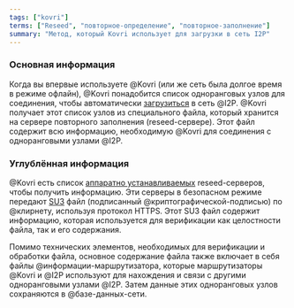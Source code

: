 ```yaml
---
tags: ["kovri"]
terms: ["Reseed", "повторное-определение", "повторное-заполнение"]
summary: "Метод, который Kovri использует для загрузки в сеть I2P"
---
```


### Основная информация

Когда вы впервые используете @Kovri (или же сеть была долгое время в режиме офлайн), @Kovri понадобится список одноранговых узлов для соединения, чтобы автоматически [загрузиться](https://en.wikipedia.org/wiki/Bootstrap) в сеть @I2P. @Kovri получает этот список узлов из специального файла, который хранится на сервере повторного заполнения (reseed-сервере). Этот файл содержит всю информацию, необходимую @Kovri для соединения с одноранговыми узлами @I2P.

### Углублённая информация

@Kovri есть список [аппаратно устанавливаемых](https://en.wikipedia.org/wiki/Hard-coded) reseed-серверов, чтобы получить информацию. Эти серверы в безопасном режиме передают [SU3](https://geti2p.net/spec/updates#su3)  файл (подписанный @криптографической-подписью) по @клирнету, используя протокол HTTPS. Этот SU3 файл содержит информацию, которая используется для верификации как целостности файла, так и его содержания.

Помимо технических элементов, необходимых для верификации и обработки файла, основное содержание файла также включает в себя файлы @информации-маршрутизатора, которые маршрутизаторы @Kovri и @I2P используют для нахождения и связи с другими одноранговыми узлами @I2P. Затем данные этих одноранговых узлов сохраняются в @базе-данных-сети.
